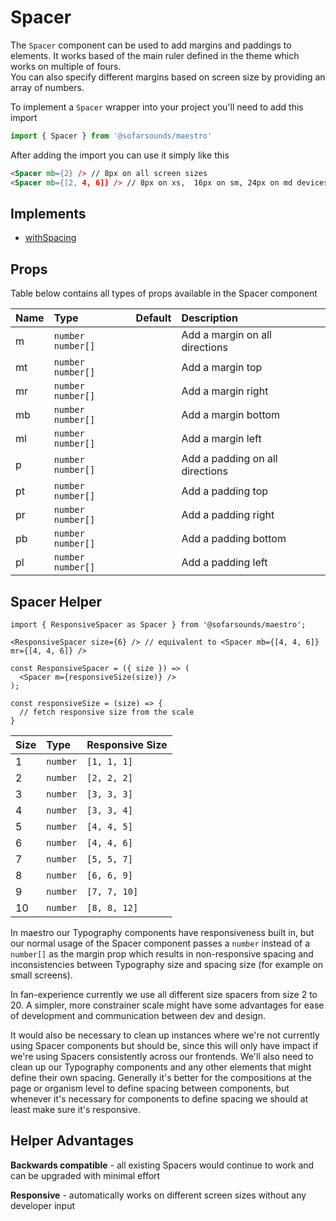 # Spacer

The `Spacer` component can be used to add margins and paddings to elements. It works based of the
main ruler defined in the theme which works on multiple of fours.  
You can also specify different margins based on screen size by providing an array of numbers.

To implement a `Spacer` wrapper into your project you'll need to add this import
```js
import { Spacer } from '@sofarsounds/maestro'
```

After adding the import you can use it simply like this
```html
<Spacer mb={2} /> // 8px on all screen sizes
<Spacer mb={[2, 4, 6]} /> // 8px on xs,  16px on sm, 24px on md devices
```

## Implements

- [withSpacing](../../util/withSpacing)

## Props
Table below contains all types of props available in the Spacer component  

| Name   | Type                | Default         | Description                      |
| :----- | :-----              | :-------------- | :------------------------------- |
| m      | `number` `number[]` |                 | Add a margin on all directions
| mt     | `number` `number[]` |                 | Add a margin top
| mr     | `number` `number[]` |                 | Add a margin right
| mb     | `number` `number[]` |                 | Add a margin bottom
| ml     | `number` `number[]` |                 | Add a margin left
| p      | `number` `number[]` |                 | Add a padding on all directions
| pt     | `number` `number[]` |                 | Add a padding top
| pr     | `number` `number[]` |                 | Add a padding right
| pb     | `number` `number[]` |                 | Add a padding bottom
| pl     | `number` `number[]` |                 | Add a padding left



## Spacer Helper


```
import { ResponsiveSpacer as Spacer } from '@sofarsounds/maestro';

<ResponsiveSpacer size={6} /> // equivalent to <Spacer mb={[4, 4, 6]} mr={[4, 4, 6]} />

const ResponsiveSpacer = ({ size }) => (
  <Spacer m={responsiveSize(size)} />
);

const responsiveSize = (size) => {
  // fetch responsive size from the scale
}
```


| Size   | Type      | Responsive Size         
| :----- | :-----    | :-------------- 
| 1      | `number`  | `[1, 1, 1]`                
| 2      | `number`  | `[2, 2, 2]`                
| 3      | `number`  | `[3, 3, 3]`                
| 4      | `number`  | `[3, 3, 4]`                
| 5      | `number`  | `[4, 4, 5]`                
| 6      | `number`  | `[4, 4, 6]`                
| 7      | `number`  | `[5, 5, 7]`                
| 8      | `number`  | `[6, 6, 9]`                
| 9      | `number`  | `[7, 7, 10]`                
| 10     | `number`  | `[8, 8, 12]`                


In maestro our Typography components have responsiveness built in, but our normal usage of the Spacer component passes a `number` instead of a `number[]` as the margin prop which results in non-responsive spacing and inconsistencies between Typography size and spacing size (for example on small screens).

In fan-experience currently we use all different size spacers from size 2 to 20. A simpler, more constrainer scale might have some advantages for ease of development and communication between dev and design. 

It would also be necessary to clean up instances where we're not currently using Spacer components but should be, since this will only have impact if we're using Spacers consistently across our frontends. We'll also need to clean up our Typography components and any other elements that might define their own spacing. Generally it's better for the compositions at the page or organism level to define spacing between components, but whenever it's necessary for components to define spacing we should at least make sure it's responsive.


## Helper Advantages

**Backwards compatible** - all existing Spacers would continue to work and can be upgraded with minimal effort

**Responsive** - automatically works on different screen sizes without any developer input





